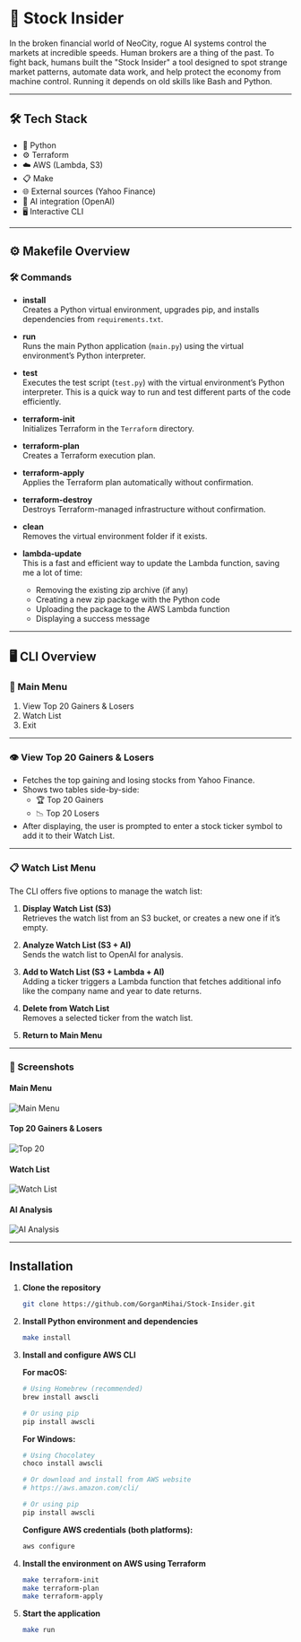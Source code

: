 # 🤖 Stock Insider

In the broken financial world of NeoCity, rogue AI systems control the markets at incredible speeds. Human brokers are a thing of the past. To fight back, humans built the "Stock Insider" a tool designed to spot strange market patterns, automate data work, and help protect the economy from machine control. Running it depends on old skills like Bash and Python.

---

## 🛠️ Tech Stack

- 🐍 Python
- ⚙️ Terraform
- ☁️ AWS (Lambda, S3)
- 📋 Make
- 🌐 External sources (Yahoo Finance)
- 🧠 AI integration (OpenAI)
- 🖥️ Interactive CLI 

---

## ⚙️ Makefile Overview

### 🛠️ Commands

- **install**  
  Creates a Python virtual environment, upgrades pip, and installs dependencies from `requirements.txt`.

- **run**  
  Runs the main Python application (`main.py`) using the virtual environment’s Python interpreter.

- **test**  
  Executes the test script (`test.py`) with the virtual environment’s Python interpreter.
  This is a quick way to run and test different parts of the code efficiently. 

- **terraform-init**  
  Initializes Terraform in the `Terraform` directory.

- **terraform-plan**  
  Creates a Terraform execution plan.

- **terraform-apply**  
  Applies the Terraform plan automatically without confirmation.

- **terraform-destroy**  
  Destroys Terraform-managed infrastructure without confirmation.

- **clean**  
  Removes the virtual environment folder if it exists.

- **lambda-update**  
This is a fast and efficient way to update the Lambda function, saving me a lot of time:
  - Removing the existing zip archive (if any)
  - Creating a new zip package with the Python code
  - Uploading the package to the AWS Lambda function
  - Displaying a success message
  
---

## 🖥️ CLI Overview

### 🚀 Main Menu

  1. View Top 20 Gainers & Losers  
  2. Watch List  
  3. Exit

---

### 👁️ View Top 20 Gainers & Losers

- Fetches the top gaining and losing stocks from Yahoo Finance.
- Shows two tables side-by-side:
  - 🏆 Top 20 Gainers  
  - 📉 Top 20 Losers
- After displaying, the user is prompted to enter a stock ticker symbol to add it to their Watch List.
---

### 📋 Watch List Menu

The CLI offers five options to manage the watch list:

1. **Display Watch List (S3)**  
   Retrieves the watch list from an S3 bucket, or creates a new one if it’s empty.

2. **Analyze Watch List (S3 + AI)**  
   Sends the watch list to OpenAI for analysis.

3. **Add to Watch List (S3 + Lambda + AI)**  
   Adding a ticker triggers a Lambda function that fetches additional info like the company name and year to date returns.

4. **Delete from Watch List**  
   Removes a selected ticker from the watch list.

5. **Return to Main Menu**  
---
### 📸 Screenshots

#### Main Menu  
![Main Menu](img/main.png)

#### Top 20 Gainers & Losers  
![Top 20](img/view20.png)

#### Watch List  
![Watch List](img/list.png)

#### AI Analysis  
![AI Analysis](img/ai.png)

---

## Installation

1. **Clone the repository**
   ```bash
   git clone https://github.com/GorganMihai/Stock-Insider.git   
   ```

2. **Install Python environment and dependencies**
   ```bash
   make install
   ```

3. **Install and configure AWS CLI**
   
   **For macOS:**
   ```bash
   # Using Homebrew (recommended)
   brew install awscli
   
   # Or using pip
   pip install awscli
   ```
   
   **For Windows:**
   ```powershell
   # Using Chocolatey
   choco install awscli
   
   # Or download and install from AWS website
   # https://aws.amazon.com/cli/
   
   # Or using pip
   pip install awscli
   ```
   
   **Configure AWS credentials (both platforms):**
   ```bash
   aws configure
   ```

4. **Install the environment on AWS using Terraform**
   ```bash
   make terraform-init
   make terraform-plan
   make terraform-apply
   ```

5. **Start the application**
   ```bash
   make run
   ```

